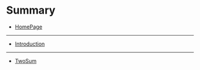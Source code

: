 # Summary

* [HomePage](https://shmilywh.github.io/)

-----
* [Introduction](README.md)

-----
* [TwoSum](twosum.md)

